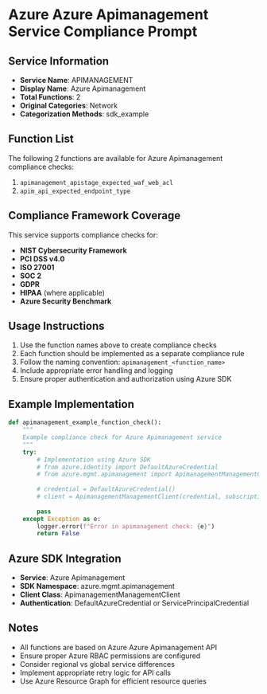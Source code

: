 # Azure Azure Apimanagement Service Compliance Prompt

## Service Information
- **Service Name**: APIMANAGEMENT
- **Display Name**: Azure Apimanagement
- **Total Functions**: 2
- **Original Categories**: Network
- **Categorization Methods**: sdk_example

## Function List
The following 2 functions are available for Azure Apimanagement compliance checks:

1. `apimanagement_apistage_expected_waf_web_acl`
2. `apim_api_expected_endpoint_type`


## Compliance Framework Coverage
This service supports compliance checks for:
- **NIST Cybersecurity Framework**
- **PCI DSS v4.0**
- **ISO 27001**
- **SOC 2**
- **GDPR**
- **HIPAA** (where applicable)
- **Azure Security Benchmark**

## Usage Instructions
1. Use the function names above to create compliance checks
2. Each function should be implemented as a separate compliance rule
3. Follow the naming convention: `apimanagement_<function_name>`
4. Include appropriate error handling and logging
5. Ensure proper authentication and authorization using Azure SDK

## Example Implementation
```python
def apimanagement_example_function_check():
    """
    Example compliance check for Azure Apimanagement service
    """
    try:
        # Implementation using Azure SDK
        # from azure.identity import DefaultAzureCredential
        # from azure.mgmt.apimanagement import ApimanagementManagementClient
        
        # credential = DefaultAzureCredential()
        # client = ApimanagementManagementClient(credential, subscription_id)
        
        pass
    except Exception as e:
        logger.error(f"Error in apimanagement check: {e}")
        return False
```

## Azure SDK Integration
- **Service**: Azure Apimanagement
- **SDK Namespace**: azure.mgmt.apimanagement
- **Client Class**: ApimanagementManagementClient
- **Authentication**: DefaultAzureCredential or ServicePrincipalCredential

## Notes
- All functions are based on Azure Azure Apimanagement API
- Ensure proper Azure RBAC permissions are configured
- Consider regional vs global service differences
- Implement appropriate retry logic for API calls
- Use Azure Resource Graph for efficient resource queries
